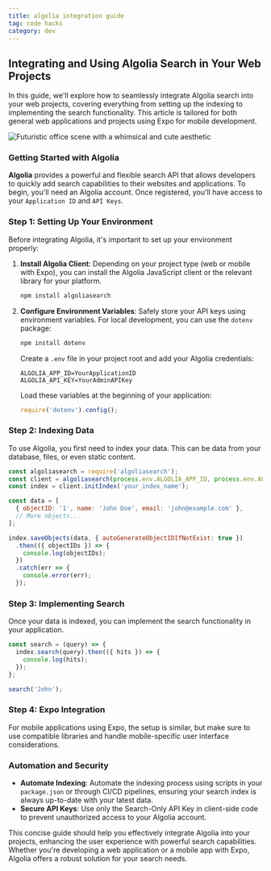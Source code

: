 ```yaml
---
title: algolia integration guide
tag: code hacks
category: dev
---
```

## Integrating and Using Algolia Search in Your Web Projects

In this guide, we'll explore how to seamlessly integrate Algolia search into your web projects, covering everything from setting up the indexing to implementing the search functionality. This article is tailored for both general web applications and projects using Expo for mobile development.

![Futuristic office scene with a whimsical and cute aesthetic](/mnt/data/Futuristic_office_scene_with_a_whimsical_and_cute_.png)

### Getting Started with Algolia

**Algolia** provides a powerful and flexible search API that allows developers to quickly add search capabilities to their websites and applications. To begin, you'll need an Algolia account. Once registered, you'll have access to your `Application ID` and `API Keys`.

### Step 1: Setting Up Your Environment

Before integrating Algolia, it's important to set up your environment properly:

1. **Install Algolia Client**: Depending on your project type (web or mobile with Expo), you can install the Algolia JavaScript client or the relevant library for your platform.

   ```bash
   npm install algoliasearch
   ```

2. **Configure Environment Variables**: Safely store your API keys using environment variables. For local development, you can use the `dotenv` package:

   ```bash
   npm install dotenv
   ```

   Create a `.env` file in your project root and add your Algolia credentials:

   ```plaintext
   ALGOLIA_APP_ID=YourApplicationID
   ALGOLIA_API_KEY=YourAdminAPIKey
   ```

   Load these variables at the beginning of your application:

   ```javascript
   require('dotenv').config();
   ```

### Step 2: Indexing Data

To use Algolia, you first need to index your data. This can be data from your database, files, or even static content.

```javascript
const algoliasearch = require('algoliasearch');
const client = algoliasearch(process.env.ALGOLIA_APP_ID, process.env.ALGOLIA_API_KEY);
const index = client.initIndex('your_index_name');

const data = [
  { objectID: '1', name: 'John Doe', email: 'john@example.com' },
  // More objects...
];

index.saveObjects(data, { autoGenerateObjectIDIfNotExist: true })
  .then(({ objectIDs }) => {
    console.log(objectIDs);
  })
  .catch(err => {
    console.error(err);
  });
```

### Step 3: Implementing Search

Once your data is indexed, you can implement the search functionality in your application.

```javascript
const search = (query) => {
  index.search(query).then(({ hits }) => {
    console.log(hits);
  });
};

search('John');
```

### Step 4: Expo Integration

For mobile applications using Expo, the setup is similar, but make sure to use compatible libraries and handle mobile-specific user interface considerations.

### Automation and Security

- **Automate Indexing**: Automate the indexing process using scripts in your `package.json` or through CI/CD pipelines, ensuring your search index is always up-to-date with your latest data.
- **Secure API Keys**: Use only the Search-Only API Key in client-side code to prevent unauthorized access to your Algolia account.

This concise guide should help you effectively integrate Algolia into your projects, enhancing the user experience with powerful search capabilities. Whether you're developing a web application or a mobile app with Expo, Algolia offers a robust solution for your search needs.
